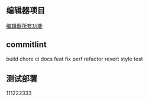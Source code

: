 ## 编辑器项目

[编辑器所有功能](https://imber-docs.netlify.app/editor/editor-all/editor-all.html)

## commitlint

build
chore
ci
docs
feat
fix
perf
refactor
revert
style
test

## 测试部署

111222333
